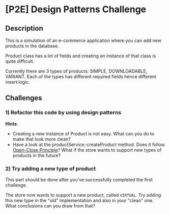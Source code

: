 # [P2E] Design Patterns Challenge

## Description

This is a simulation of an e-commerce application where you can add new products in the database.

 Product class has a lot of fields and creating an instance of that class is quite difficult.

Currently there are 3 types of products: SIMPLE, DOWNLOADABLE, VARIANT. Each of the types has different required fields hence different insert logic.


## Challenges

### 1) Refactor this code by using design patterns

**Hints**:
- Creating a new instance of Product is not easy. What can you do to make that look more clean?
- Have a look at the productService::createProduct method. Does it follow [Open-Close Principle](https://en.wikipedia.org/wiki/Open%E2%80%93closed_principle)? What if the store wants to support new types of products in the future?


### 2) Try adding a new type of product
This part should be done after you've successfully completed the first challenge.

The store now wants to support a new product, called `VIRTUAL`. Try adding this new type in the "old" implementation and also in your "clean" one. What conclusions can you draw from that?
